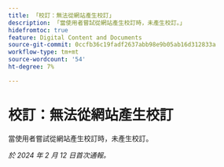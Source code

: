 ```yaml
---
title: 「校訂：無法從網站產生校訂」
description: 「當使用者嘗試從網站產生校訂時，未產生校訂。」
hidefromtoc: true
feature: Digital Content and Documents
source-git-commit: 0ccfb36c19fadf2637abb98e9b05ab16d312833a
workflow-type: tm+mt
source-wordcount: '54'
ht-degree: 7%

---
```



# 校訂：無法從網站產生校訂

當使用者嘗試從網站產生校訂時，未產生校訂。

_於 2024 年 2 月 12 日首次通報。_
